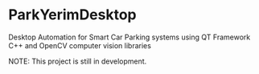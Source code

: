 # ParkYerimDesktop
Desktop Automation for Smart Car Parking systems using QT Framework C++ and OpenCV computer vision libraries

NOTE: This project is still in development.
